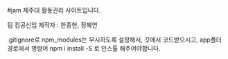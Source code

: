 #jam
제주대 활동관리 사이트입니다.

팀 컴공신입
제작자 : 한종현, 정혜연

.gitignore로 npm_modules는 무시하도록 설정해서, 깃에서 코드받으시고, app폴더 경로에서 명령어 npm i install -S 로 인스톨 해주어야합니다.